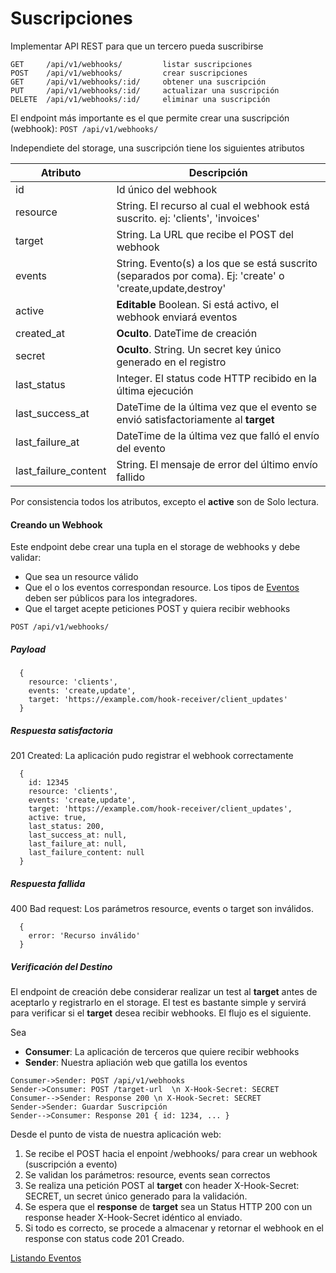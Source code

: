 # Suscripciones

Implementar API REST para que un tercero pueda suscribirse

```
GET     /api/v1/webhooks/         listar suscripciones
POST    /api/v1/webhooks/         crear suscripciones
GET     /api/v1/webhooks/:id/     obtener una suscripción
PUT     /api/v1/webhooks/:id/     actualizar una suscripción
DELETE  /api/v1/webhooks/:id/     eliminar una suscripción
```

El endpoint más importante es el que permite crear una suscripción (webhook): `POST /api/v1/webhooks/`

Independiete del storage, una suscripción tiene los siguientes atributos

| Atributo  | Descripción  |
|-----------| ----------- |
| id   |  Id único del webhook  |
| resource  |String. El recurso al cual el webhook está suscrito. ej: 'clients', 'invoices'  |
| target | String. La URL que recibe el POST del webhook |
| events | String. Evento(s) a los que se está suscrito (separados por coma). Ej: 'create' o 'create,update,destroy' |
| active | **Editable** Boolean. Si está activo, el webhook enviará eventos |
| created_at  | **Oculto**. DateTime de creación |
| secret  | **Oculto**. String. Un secret key único generado en el registro |
| last_status | Integer. El status code HTTP recibido en la última ejecución |
| last_success_at  | DateTime de la última vez que el evento se envió satisfactoriamente al **target** |
| last_failure_at  | DateTime de la última vez que falló el envío del evento |
| last_failure_content  | String. El mensaje de error del último envío fallido |

Por consistencia todos los atributos, excepto el **active** son de Solo lectura.


#### Creando un  Webhook

Este endpoint debe crear una tupla en el storage de webhooks y debe validar:
  * Que sea un resource válido
  * Que el o los eventos correspondan resource. Los tipos de [Eventos](events.md) deben ser públicos para los integradores.
  * Que el target acepte peticiones POST y quiera recibir webhooks

```
POST /api/v1/webhooks/
```

##### Payload

```
  {
    resource: 'clients',
    events: 'create,update',
    target: 'https://example.com/hook-receiver/client_updates'
  }
```

##### Respuesta satisfactoria

201 Created: La aplicación pudo registrar el webhook correctamente

```
  {
    id: 12345
    resource: 'clients',
    events: 'create,update',
    target: 'https://example.com/hook-receiver/client_updates',
    active: true,
    last_status: 200,
    last_success_at: null,
    last_failure_at: null,
    last_failure_content: null
  }
```

##### Respuesta fallida

400 Bad request: Los parámetros resource, events o target son inválidos.

```
  {
    error: 'Recurso inválido'
  }
```

##### Verificación del Destino

El endpoint de creación debe considerar realizar un test al **target** antes de aceptarlo y registrarlo en el storage. El test es bastante simple y servirá para  verificar si el **target** desea recibir webhooks. El flujo es el siguiente.

Sea

* **Consumer**: La aplicación de terceros que quiere recibir webhooks
* **Sender**: Nuestra apliación web que gatilla los eventos

``` sequence
Consumer->Sender: POST /api/v1/webhooks
Sender->Consumer: POST /target-url  \n X-Hook-Secret: SECRET
Consumer-->Sender: Response 200 \n X-Hook-Secret: SECRET
Sender->Sender: Guardar Suscripción
Sender-->Consumer: Response 201 { id: 1234, ... }
```

Desde el punto de vista de nuestra aplicación web:

1. Se recibe el POST hacia el enpoint /webhooks/ para crear un webhook (suscripción a evento)
2. Se validan los parámetros: resource, events sean correctos
3. Se realiza una petición POST al **target** con header X-Hook-Secret: SECRET, un secret único generado para la validación.
4. Se espera que el **response** de **target** sea un Status HTTP 200 con un response header X-Hook-Secret idéntico al enviado.
5. Si todo es correcto, se procede a almacenar y retornar el webhook en el response con status code 201 Creado.

[Listando Eventos](events.md)
